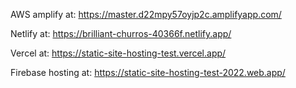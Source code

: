 AWS amplify at:
https://master.d22mpy57oyjp2c.amplifyapp.com/

Netlify at:
https://brilliant-churros-40366f.netlify.app/

Vercel at:
https://static-site-hosting-test.vercel.app/

Firebase hosting at:
https://static-site-hosting-test-2022.web.app/
